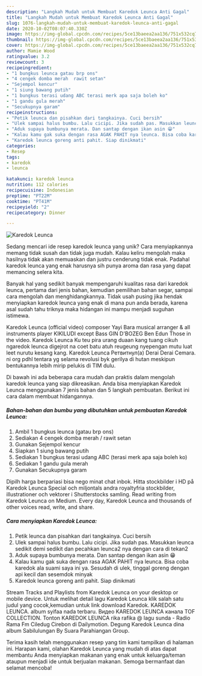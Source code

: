 ```yaml
---
description: "Langkah Mudah untuk Membuat Karedok Leunca Anti Gagal"
title: "Langkah Mudah untuk Membuat Karedok Leunca Anti Gagal"
slug: 1076-langkah-mudah-untuk-membuat-karedok-leunca-anti-gagal
date: 2020-10-02T08:07:40.330Z
image: https://img-global.cpcdn.com/recipes/5ce13baeea2aa136/751x532cq70/karedok-leunca-foto-resep-utama.jpg
thumbnail: https://img-global.cpcdn.com/recipes/5ce13baeea2aa136/751x532cq70/karedok-leunca-foto-resep-utama.jpg
cover: https://img-global.cpcdn.com/recipes/5ce13baeea2aa136/751x532cq70/karedok-leunca-foto-resep-utama.jpg
author: Mamie Wood
ratingvalue: 3.2
reviewcount: 3
recipeingredient:
- "1 bungkus leunca gatau brp ons"
- "4 cengek domba merah  rawit setan"
- "Sejempol kencur"
- "1 siung bawang putih"
- "1 bungkus terasi udang ABC terasi merk apa saja boleh ko"
- "1 gandu gula merah"
- "Secukupnya garam"
recipeinstructions:
- "Petik leunca dan pisahkan dari tangkainya. Cuci bersih"
- "Ulek sampai halus bumbu. Lalu cicipi. Jika sudah pas. Masukkan leunca sedikit demi sedikit dan pecahkan leunca2 nya dengan cara di tekan2"
- "Aduk supaya bumbunya merata. Dan santap dengan ikan asin 😁"
- "Kalau kamu gak suka dengan rasa AGAK PAHIT nya leunca. Bisa coba karedok ala suami saya ini ya. Sesudah di ulek, tinggal goreng dengan api kecil dan sesemdok minyak"
- "Karedok leunca goreng anti pahit. Siap dinikmati"
categories:
- Resep
tags:
- karedok
- leunca

katakunci: karedok leunca 
nutrition: 112 calories
recipecuisine: Indonesian
preptime: "PT22M"
cooktime: "PT41M"
recipeyield: "2"
recipecategory: Dinner

---
```



![Karedok Leunca](https://img-global.cpcdn.com/recipes/5ce13baeea2aa136/751x532cq70/karedok-leunca-foto-resep-utama.jpg)

Sedang mencari ide resep karedok leunca yang unik? Cara menyiapkannya memang tidak susah dan tidak juga mudah. Kalau keliru mengolah maka hasilnya tidak akan memuaskan dan justru cenderung tidak enak. Padahal karedok leunca yang enak harusnya sih punya aroma dan rasa yang dapat memancing selera kita.

Banyak hal yang sedikit banyak mempengaruhi kualitas rasa dari karedok leunca, pertama dari jenis bahan, kemudian pemilihan bahan segar, sampai cara mengolah dan menghidangkannya. Tidak usah pusing jika hendak menyiapkan karedok leunca yang enak di mana pun anda berada, karena asal sudah tahu triknya maka hidangan ini mampu menjadi suguhan istimewa.

Karedok Leunca (official video) composer Yayi Bara musical arranger &amp; all instruments player KIKILUDI except Bass GIN D&#39;BOZEG Ben Edun Those in the video. Karedok Leunca Ku teu pira urang duaan kang tuang cikuh ngaredok leunca digejrot na coet batu atuh reugeung nyepengan mutu luat leet nurutu kesang kang. Karedok Leunca Ретвитнул(а) Derai Derai Cemara. ni org pdhl tentara yg selama revolusi byk gerilya di hutan meskipun bentukannya lebih mirip pelukis di TIM dulu.


Di bawah ini ada beberapa cara mudah dan praktis dalam mengolah karedok leunca yang siap dikreasikan. Anda bisa menyiapkan Karedok Leunca menggunakan 7 jenis bahan dan 5 langkah pembuatan. Berikut ini cara dalam membuat hidangannya.

<!--inarticleads1-->

##### Bahan-bahan dan bumbu yang dibutuhkan untuk pembuatan Karedok Leunca:

1. Ambil 1 bungkus leunca (gatau brp ons)
1. Sediakan 4 cengek domba merah / rawit setan
1. Gunakan Sejempol kencur
1. Siapkan 1 siung bawang putih
1. Sediakan 1 bungkus terasi udang ABC (terasi merk apa saja boleh ko)
1. Sediakan 1 gandu gula merah
1. Gunakan Secukupnya garam


Dipilh harga berpariasi bisa nego minat chat inbok. Hitta stockbilder i HD på Karedok Leunca Special och miljontals andra royaltyfria stockbilder, illustrationer och vektorer i Shutterstocks samling. Read writing from Karedok Leunca on Medium. Every day, Karedok Leunca and thousands of other voices read, write, and share. 

<!--inarticleads2-->

##### Cara menyiapkan Karedok Leunca:

1. Petik leunca dan pisahkan dari tangkainya. Cuci bersih
1. Ulek sampai halus bumbu. Lalu cicipi. Jika sudah pas. Masukkan leunca sedikit demi sedikit dan pecahkan leunca2 nya dengan cara di tekan2
1. Aduk supaya bumbunya merata. Dan santap dengan ikan asin 😁
1. Kalau kamu gak suka dengan rasa AGAK PAHIT nya leunca. Bisa coba karedok ala suami saya ini ya. Sesudah di ulek, tinggal goreng dengan api kecil dan sesemdok minyak
1. Karedok leunca goreng anti pahit. Siap dinikmati


Stream Tracks and Playlists from Karedok Leunca on your desktop or mobile device. Untuk melihat detail lagu Karedok Leunca klik salah satu judul yang cocok,kemudian untuk link download Karedok. KAREDOK LEUNCA. album syifaa nada terbaru. Видео KAREDOK LEUNCA канала TOF COLLECTION. Tonton KAREDOK LEUNCA rika rafika @ lagu sunda - Radio Rama Fm Ciledug Cirebon di Dailymotion. Degung Karedok Leunca dina album Sabilulungan By Suara Parahiangan Group. 

Terima kasih telah menggunakan resep yang tim kami tampilkan di halaman ini. Harapan kami, olahan Karedok Leunca yang mudah di atas dapat membantu Anda menyiapkan makanan yang enak untuk keluarga/teman ataupun menjadi ide untuk berjualan makanan. Semoga bermanfaat dan selamat mencoba!

